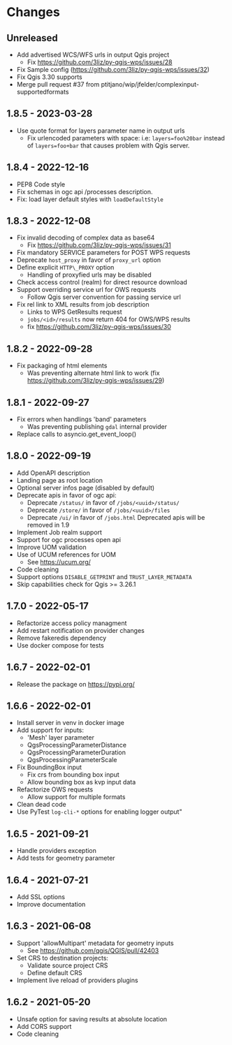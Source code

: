 # Changes


## Unreleased

* Add advertised WCS/WFS urls in output Qgis project
    - Fix https://github.com/3liz/py-qgis-wps/issues/28
* Fix Sample config (https://github.com/3liz/py-qgis-wps/issues/32)
* Fix Qgis 3.30 supports
* Merge pull request #37 from ptitjano/wip/jfelder/complexinput-supportedformats

## 1.8.5 - 2023-03-28

* Use quote format for layers parameter name in output urls
    - Fix urlencoded parameters with space: 
      i.e: `layers=foo%20bar` instead of `layers=foo+bar` that
      causes problem with Qgis server.

## 1.8.4 - 2022-12-16

* PEP8 Code style
* Fix schemas in ogc api /processes description.
* Fix: load layer default styles with `loadDefaultStyle`

## 1.8.3 - 2022-12-08

* Fix invalid decoding of complex data as base64
    - Fix https://github.com/3liz/py-qgis-wps/issues/31
* Fix mandatory SERVICE parameters for POST WPS requests
* Deprecate `host_proxy` in favor of `proxy_url` option
* Define explicit `HTTP\_PROXY` option
    - Handling of proxyfied urls may be disabled
* Check access control (realm) for direct resource download
* Support overriding service url for OWS requests 
    - Follow Qgis server convention for passing service url
* Fix rel link to XML results from job description
    - Links to WPS GetResults request
    - `jobs/<id>/results` now return 404 for OWS/WPS results
    - fix https://github.com/3liz/py-qgis-wps/issues/30

## 1.8.2 - 2022-09-28

* Fix packaging of html elements 
    - Was preventing alternate html link to work
      (fix https://github.com/3liz/py-qgis-wps/issues/29)

## 1.8.1 - 2022-09-27

* Fix errors when handlings 'band' parameters
    - Was preventing publishing `gdal` internal provider 
* Replace calls to asyncio.get\_event\_loop()

## 1.8.0 - 2022-09-19

* Add OpenAPI description
* Landing page as root location
* Optional server infos page (disabled by default)
* Deprecate apis in favor of ogc api:
    - Deprecate `/status/` in favor of `/jobs/<uuid>/status/`
    - Deprecate `/store/` in favor of `/jobs/<uuid>/files`
    - Deprecate `/ui/` in favor of `/jobs.html`
    Deprecated apis will be removed in 1.9
* Implement Job realm support
* Support for ogc processes open api
* Improve UOM validation
* Use of UCUM references for UOM
    - See https://ucum.org/
* Code cleaning
* Support options `DISABLE_GETPRINT` and `TRUST_LAYER_METADATA`
* Skip capabilities check for Qgis >= 3.26.1

## 1.7.0 - 2022-05-17

* Refactorize access policy managment
* Add restart notification on provider changes
* Remove fakeredis dependency
* Use docker compose for tests

## 1.6.7 - 2022-02-01

* Release the package on https://pypi.org/

## 1.6.6 - 2022-02-01

* Install server in venv in docker image
* Add support for inputs:
    * 'Mesh' layer parameter
    * QgsProcessingParameterDistance
    * QgsProcessingParameterDuration
    * QgsProcessingParameterScale
* Fix BoundingBox input
    * Fix crs from bounding box input
    * Allow bounding box as kvp input data
* Refactorize OWS requests
    * Allow support for multiple formats
* Clean dead code 
* Use PyTest `log-cli-*` options for enabling logger output"  

## 1.6.5 - 2021-09-21

* Handle providers exception
* Add tests for geometry parameter

## 1.6.4 - 2021-07-21

* Add SSL options
* Improve documentation

## 1.6.3 - 2021-06-08

* Support 'allowMultipart' metadata for geometry inputs
    * See https://github.com/qgis/QGIS/pull/42403
* Set CRS to destination projects:
    * Validate source project CRS
    * Define default CRS
* Implement live reload of providers plugins

## 1.6.2 - 2021-05-20

* Unsafe option for saving results at absolute location 
* Add CORS support
* Code cleaning
